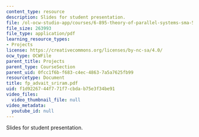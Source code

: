 ```yaml
---
content_type: resource
description: Slides for student presentation.
file: /ol-ocw-studio-app/courses/6-895-theory-of-parallel-systems-sma-5509-fall-2003/f1d9226744f771f7cbdab75e3f34be91_fp_advait_sriram.pdf
file_size: 263993
file_type: application/pdf
learning_resource_types:
- Projects
license: https://creativecommons.org/licenses/by-nc-sa/4.0/
ocw_type: OCWFile
parent_title: Projects
parent_type: CourseSection
parent_uid: 0fcc1f6b-f683-c4ec-4863-7a5a7625fb99
resourcetype: Document
title: fp_advait_sriram.pdf
uid: f1d92267-44f7-71f7-cbda-b75e3f34be91
video_files:
  video_thumbnail_file: null
video_metadata:
  youtube_id: null
---
```

Slides for student presentation.